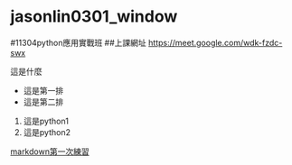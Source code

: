 # jasonlin0301_window
#11304python應用實戰班
##上課網址
https://meet.google.com/wdk-fzdc-swx

這是什麼

- 這是第一排
- 這是第二排

1. 這是python1
2. 這是python2

[markdown第一次練習](./README.md)